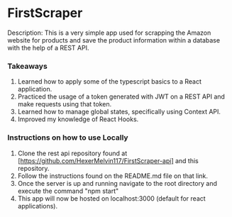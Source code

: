 # FirstScraper

Description: This is a very simple app used for scrapping the Amazon website for products and save the product information within a database with the help of a REST API.

### Takeaways

1) Learned how to apply some of the typescript basics to a React application.
2) Practiced the usage of a token generated with JWT on a REST API and make requests using that token.
3) Learned how to manage global states, specifically using Context API.
4) Improved my knowledge of React Hooks.

### Instructions on how to use Locally

1) Clone the rest api repository found at [https://github.com/HexerMelvin117/FirstScraper-api] and this repository.
2) Follow the instructions found on the README.md file on that link.
3) Once the server is up and running navigate to the root directory and execute the command "npm start"
4) This app will now be hosted on localhost:3000 (default for react applications).